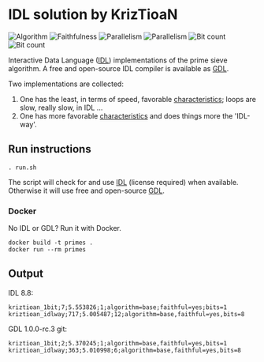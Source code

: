 # IDL solution by KrizTioaN

![Algorithm](https://img.shields.io/badge/Algorithm-base-green)
![Faithfulness](https://img.shields.io/badge/Faithful-yes-green)
![Parallelism](https://img.shields.io/badge/Parallel-no-green)
![Parallelism](https://img.shields.io/badge/Parallel-yes-green)
![Bit count](https://img.shields.io/badge/Bits-1-green)
![Bit count](https://img.shields.io/badge/Bits-8-green)

Interactive Data Language ([IDL](https://www.l3harrisgeospatial.com/Software-Technology/IDL)) implementations of the prime sieve algorithm. A free and open-source IDL compiler is available as [GDL](https://gnudatalanguage.github.io/index.html).

Two implementations are collected:

1. One has the least, in terms of speed, favorable [characteristics](https://github.com/PlummersSoftwareLLC/Primes/blob/drag-race/CONTRIBUTING.md#characteristics); loops are slow, really slow, in IDL ...
2. One has more favorable [characteristics](https://github.com/PlummersSoftwareLLC/Primes/blob/drag-race/CONTRIBUTING.md#characteristics) and does things more the 'IDL-way'.

## Run instructions

```shell
. run.sh
```

The script will check for and use [IDL](https://www.l3harrisgeospatial.com/Software-Technology/IDL) (license required) when available. Otherwise it will use free and open-source [GDL](https://gnudatalanguage.github.io/index.html).

### Docker

No IDL or GDL? Run it with Docker.

```shell
docker build -t primes .
docker run --rm primes
```

## Output

IDL 8.8:

```shell
kriztioan_1bit;7;5.553826;1;algorithm=base;faithful=yes;bits=1
kriztioan_idlway;717;5.005487;12;algorithm=base,faithful=yes,bits=8
```

GDL 1.0.0-rc.3 git:

```shell
kriztioan_1bit;2;5.370245;1;algorithm=base,faithful=yes,bits=1
kriztioan_idlway;363;5.010998;6;algorithm=base,faithful=yes,bits=8
```
